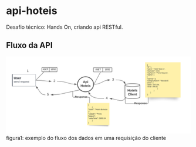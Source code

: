 # api-hoteis
Desafio técnico: Hands On, criando api RESTful.


## Fluxo da API

![fluxo](https://github.com/kellyngton/api-hoteis/blob/main/Api-Hoteis.png)
figura1: exemplo do fluxo dos dados em uma requisição do cliente
